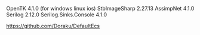 OpenTK					4.1.0 (for windows linux ios)
StbImageSharp 			2.27.13
AssimpNet 				4.1.0
Serilog 				2.12.0
Serilog.Sinks.Console 	4.1.0


https://github.com/Doraku/DefaultEcs